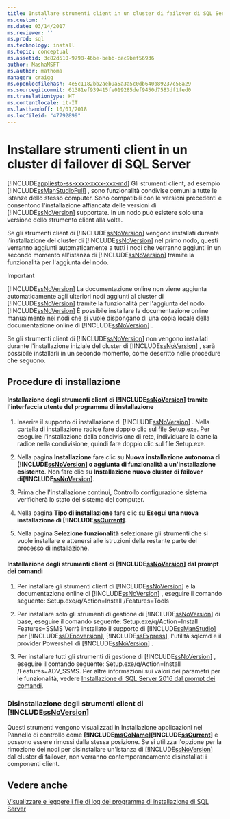 ```yaml
---
title: Installare strumenti client in un cluster di failover di SQL Server | Microsoft Docs
ms.custom: ''
ms.date: 03/14/2017
ms.reviewer: ''
ms.prod: sql
ms.technology: install
ms.topic: conceptual
ms.assetid: 3c82d510-9798-46be-bebb-cac9bef56936
author: MashaMSFT
ms.author: mathoma
manager: craigg
ms.openlocfilehash: 4e5c1182bb2aeb9a5a3a5c0db640b89237c58a29
ms.sourcegitcommit: 61381ef939415fe019285def9450d7583df1fed0
ms.translationtype: HT
ms.contentlocale: it-IT
ms.lasthandoff: 10/01/2018
ms.locfileid: "47792899"
---
```

# <a name="install-client-tools-on-a-sql-server-failover-cluster"></a>Installare strumenti client in un cluster di failover di SQL Server
[!INCLUDE[appliesto-ss-xxxx-xxxx-xxx-md](../../../includes/appliesto-ss-xxxx-xxxx-xxx-md.md)]
  Gli strumenti client, ad esempio [!INCLUDE[ssManStudioFull](../../../includes/ssmanstudiofull-md.md)] , sono funzionalità condivise comuni a tutte le istanze dello stesso computer. Sono compatibili con le versioni precedenti e consentono l'installazione affiancata delle versioni di [!INCLUDE[ssNoVersion](../../../includes/ssnoversion-md.md)] supportate. In un nodo può esistere solo una versione dello strumento client alla volta.  
  
 Se gli strumenti client di [!INCLUDE[ssNoVersion](../../../includes/ssnoversion-md.md)] vengono installati durante l'installazione del cluster di [!INCLUDE[ssNoVersion](../../../includes/ssnoversion-md.md)] nel primo nodo, questi verranno aggiunti automaticamente a tutti i nodi che verranno aggiunti in un secondo momento all'istanza di [!INCLUDE[ssNoVersion](../../../includes/ssnoversion-md.md)] tramite la funzionalità per l'aggiunta del nodo.  
  
> [!IMPORTANT]  
>  [!INCLUDE[ssNoVersion](../../../includes/ssnoversion-md.md)] La documentazione online non viene aggiunta automaticamente agli ulteriori nodi aggiunti al cluster di [!INCLUDE[ssNoVersion](../../../includes/ssnoversion-md.md)] tramite la funzionalità per l'aggiunta del nodo. [!INCLUDE[ssNoVersion](../../../includes/ssnoversion-md.md)] È possibile installare la documentazione online manualmente nei nodi che si vuole dispongano di una copia locale della documentazione online di [!INCLUDE[ssNoVersion](../../../includes/ssnoversion-md.md)] .  
  
 Se gli strumenti client di [!INCLUDE[ssNoVersion](../../../includes/ssnoversion-md.md)] non vengono installati durante l'installazione iniziale del cluster di [!INCLUDE[ssNoVersion](../../../includes/ssnoversion-md.md)] , sarà possibile installarli in un secondo momento, come descritto nelle procedure che seguono.  
  
## <a name="installation-procedures"></a>Procedure di installazione  
  
#### <a name="installing-includessnoversionincludesssnoversion-mdmd-client-tools-using-the-setup-user-interface"></a>Installazione degli strumenti client di [!INCLUDE[ssNoVersion](../../../includes/ssnoversion-md.md)] tramite l'interfaccia utente del programma di installazione  
  
1.  Inserire il supporto di installazione di [!INCLUDE[ssNoVersion](../../../includes/ssnoversion-md.md)] . Nella cartella di installazione radice fare doppio clic sul file Setup.exe. Per eseguire l'installazione dalla condivisione di rete, individuare la cartella radice nella condivisione, quindi fare doppio clic sul file Setup.exe.  
  
2.  Nella pagina **Installazione** fare clic su **Nuova installazione autonoma di [!INCLUDE[ssNoVersion](../../../includes/ssnoversion-md.md)] o aggiunta di funzionalità a un'installazione esistente**. Non fare clic su **Installazione nuovo cluster di failover di[!INCLUDE[ssNoVersion](../../../includes/ssnoversion-md.md)]**.  
  
3.  Prima che l'installazione continui, Controllo configurazione sistema verificherà lo stato del sistema del computer.  
  
4.  Nella pagina **Tipo di installazione** fare clic su **Esegui una nuova installazione di [!INCLUDE[ssCurrent](../../../includes/sscurrent-md.md)]**.  
  
5.  Nella pagina **Selezione funzionalità** selezionare gli strumenti che si vuole installare e attenersi alle istruzioni della restante parte del processo di installazione.  
  
#### <a name="installing-includessnoversionincludesssnoversion-mdmd-client-tools-at-the-command-prompt"></a>Installazione degli strumenti client di [!INCLUDE[ssNoVersion](../../../includes/ssnoversion-md.md)] dal prompt dei comandi  
  
1.  Per installare gli strumenti client di [!INCLUDE[ssNoVersion](../../../includes/ssnoversion-md.md)] e la documentazione online di [!INCLUDE[ssNoVersion](../../../includes/ssnoversion-md.md)] , eseguire il comando seguente: Setup.exe/q/Action=Install /Features=Tools  
  
2.  Per installare solo gli strumenti di gestione di [!INCLUDE[ssNoVersion](../../../includes/ssnoversion-md.md)] di base, eseguire il comando seguente: Setup.exe/q/Action=Install Features=SSMS Verrà installato il supporto di [!INCLUDE[ssManStudio](../../../includes/ssmanstudio-md.md)] per [!INCLUDE[ssDEnoversion](../../../includes/ssdenoversion-md.md)], [!INCLUDE[ssExpress](../../../includes/ssexpress-md.md)], l'utilità sqlcmd e il provider Powershell di [!INCLUDE[ssNoVersion](../../../includes/ssnoversion-md.md)] .  
  
3.  Per installare tutti gli strumenti di gestione di [!INCLUDE[ssNoVersion](../../../includes/ssnoversion-md.md)] , eseguire il comando seguente: Setup.exe/q/Action=Install /Features=ADV_SSMS. Per altre informazioni sui valori dei parametri per le funzionalità, vedere [Installazione di SQL Server 2016 dal prompt dei comandi](../../../database-engine/install-windows/install-sql-server-2016-from-the-command-prompt.md).  
  
### <a name="uninstalling-includessnoversionincludesssnoversion-mdmd-client-tools"></a>Disinstallazione degli strumenti client di [!INCLUDE[ssNoVersion](../../../includes/ssnoversion-md.md)]  
 Questi strumenti vengono visualizzati in Installazione applicazioni nel Pannello di controllo come **[!INCLUDE[msCoName](../../../includes/msconame-md.md)][!INCLUDE[ssCurrent](../../../includes/sscurrent-md.md)]** e possono essere rimossi dalla stessa posizione. Se si utilizza l'opzione per la rimozione dei nodi per disinstallare un'istanza di [!INCLUDE[ssNoVersion](../../../includes/ssnoversion-md.md)] dal cluster di failover, non verranno contemporaneamente disinstallati i componenti client.  
  
## <a name="see-also"></a>Vedere anche  
 [Visualizzare e leggere i file di log del programma di installazione di SQL Server](../../../database-engine/install-windows/view-and-read-sql-server-setup-log-files.md)  
  
  
